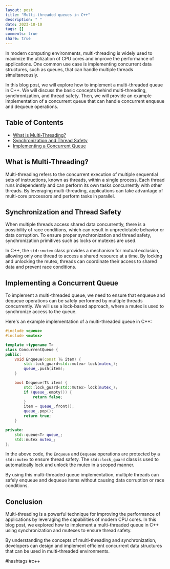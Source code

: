 ```yaml
---
layout: post
title: "Multi-threaded queues in C++"
description: " "
date: 2023-10-10
tags: []
comments: true
share: true
---
```


In modern computing environments, multi-threading is widely used to maximize the utilization of CPU cores and improve the performance of applications. One common use case is implementing concurrent data structures, such as queues, that can handle multiple threads simultaneously.

In this blog post, we will explore how to implement a multi-threaded queue in C++. We will discuss the basic concepts behind multi-threading, synchronization, and thread safety. Then, we will provide an example implementation of a concurrent queue that can handle concurrent enqueue and dequeue operations.

## Table of Contents
- [What is Multi-Threading?](#what-is-multi-threading)
- [Synchronization and Thread Safety](#synchronization-and-thread-safety)
- [Implementing a Concurrent Queue](#implementing-a-concurrent-queue)

## What is Multi-Threading?
Multi-threading refers to the concurrent execution of multiple sequential sets of instructions, known as threads, within a single process. Each thread runs independently and can perform its own tasks concurrently with other threads. By leveraging multi-threading, applications can take advantage of multi-core processors and perform tasks in parallel.

## Synchronization and Thread Safety
When multiple threads access shared data concurrently, there is a possibility of race conditions, which can result in unpredictable behavior or data corruption. To ensure proper synchronization and thread safety, synchronization primitives such as locks or mutexes are used.

In C++, the `std::mutex` class provides a mechanism for mutual exclusion, allowing only one thread to access a shared resource at a time. By locking and unlocking the mutex, threads can coordinate their access to shared data and prevent race conditions.

## Implementing a Concurrent Queue
To implement a multi-threaded queue, we need to ensure that enqueue and dequeue operations can be safely performed by multiple threads concurrently. We will use a lock-based approach, where a mutex is used to synchronize access to the queue.

Here's an example implementation of a multi-threaded queue in C++:

```cpp
#include <queue>
#include <mutex>

template <typename T>
class ConcurrentQueue {
public:
    void Enqueue(const T& item) {
        std::lock_guard<std::mutex> lock(mutex_);
        queue_.push(item);
    }

    bool Dequeue(T& item) {
        std::lock_guard<std::mutex> lock(mutex_);
        if (queue_.empty()) {
            return false;
        }
        item = queue_.front();
        queue_.pop();
        return true;
    }

private:
    std::queue<T> queue_;
    std::mutex mutex_;
};
```

In the above code, the `Enqueue` and `Dequeue` operations are protected by a `std::mutex` to ensure thread safety. The `std::lock_guard` class is used to automatically lock and unlock the mutex in a scoped manner.

By using this multi-threaded queue implementation, multiple threads can safely enqueue and dequeue items without causing data corruption or race conditions.

## Conclusion
Multi-threading is a powerful technique for improving the performance of applications by leveraging the capabilities of modern CPU cores. In this blog post, we explored how to implement a multi-threaded queue in C++ using synchronization and mutexes to ensure thread safety. 

By understanding the concepts of multi-threading and synchronization, developers can design and implement efficient concurrent data structures that can be used in multi-threaded environments.

#hashtags #c++